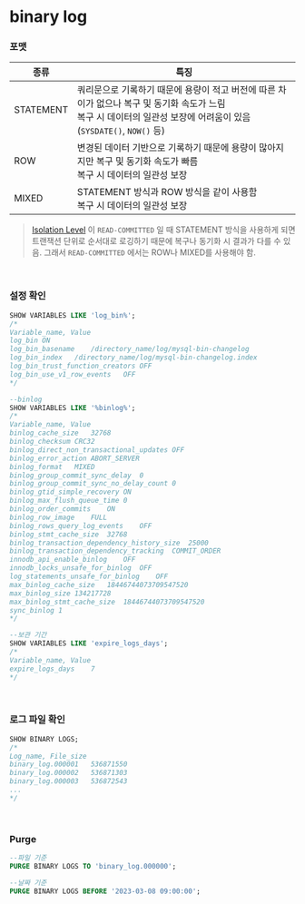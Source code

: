 binary log
===

### 포맷
|종류|특징|
|-|-|
|STATEMENT|쿼리문으로 기록하기 때문에 용량이 적고 버전에 따른 차이가 없으나 복구 및 동기화 속도가 느림<br>복구 시 데이터의 일관성 보장에 어려움이 있음 (`SYSDATE()`, `NOW()` 등)|
|ROW|변경된 데이터 기반으로 기록하기 때문에 용량이 많아지지만 복구 및 동기화 속도가 빠름<br>복구 시 데이터의 일관성 보장|
|MIXED|STATEMENT 방식과 ROW 방식을 같이 사용함<br>복구 시 데이터의 일관성 보장|
>[Isolation Level](../isolation-level/README.md) 이 `READ-COMMITTED` 일 때 STATEMENT 방식을 사용하게 되면 트랜잭션 단위로 순서대로 로깅하기 때문에 복구나 동기화 시 결과가 다를 수 있음. 그래서 `READ-COMMITTED` 에서는 ROW나 MIXED를 사용해야 함.

<br>

### 설정 확인
```sql
SHOW VARIABLES LIKE 'log_bin%';
/*
Variable_name, Value
log_bin	ON
log_bin_basename	/directory_name/log/mysql-bin-changelog
log_bin_index	/directory_name/log/mysql-bin-changelog.index
log_bin_trust_function_creators	OFF
log_bin_use_v1_row_events	OFF
*/

--binlog
SHOW VARIABLES LIKE '%binlog%';
/*
Variable_name, Value
binlog_cache_size	32768
binlog_checksum	CRC32
binlog_direct_non_transactional_updates	OFF
binlog_error_action	ABORT_SERVER
binlog_format	MIXED
binlog_group_commit_sync_delay	0
binlog_group_commit_sync_no_delay_count	0
binlog_gtid_simple_recovery	ON
binlog_max_flush_queue_time	0
binlog_order_commits	ON
binlog_row_image	FULL
binlog_rows_query_log_events	OFF
binlog_stmt_cache_size	32768
binlog_transaction_dependency_history_size	25000
binlog_transaction_dependency_tracking	COMMIT_ORDER
innodb_api_enable_binlog	OFF
innodb_locks_unsafe_for_binlog	OFF
log_statements_unsafe_for_binlog	OFF
max_binlog_cache_size	18446744073709547520
max_binlog_size	134217728
max_binlog_stmt_cache_size	18446744073709547520
sync_binlog	1
*/

--보관 기간
SHOW VARIABLES LIKE 'expire_logs_days';
/*
Variable_name, Value
expire_logs_days	7
*/
```

<br>

### 로그 파일 확인
```sql
SHOW BINARY LOGS;
/*
Log_name, File_size
binary_log.000001	536871550
binary_log.000002	536871303
binary_log.000003	536872543
...
*/
```

<br>

### Purge
```sql
--파일 기준
PURGE BINARY LOGS TO 'binary_log.000000';

--날짜 기준
PURGE BINARY LOGS BEFORE '2023-03-08 09:00:00';
```

<br>
